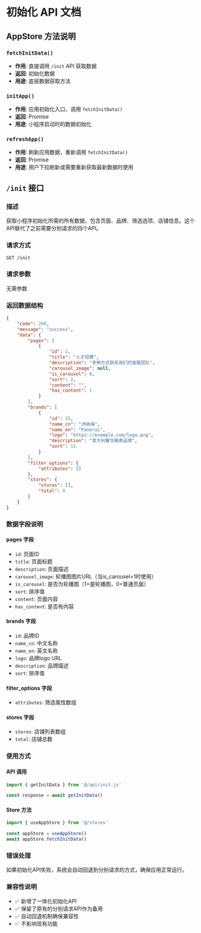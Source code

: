 # 初始化 API 文档

## AppStore 方法说明

### `fetchInitData()`
- **作用**: 直接调用 `/init` API 获取数据
- **返回**: 初始化数据
- **用途**: 底层数据获取方法

### `initApp()`
- **作用**: 应用初始化入口，调用 `fetchInitData()`
- **返回**: Promise
- **用途**: 小程序启动时的数据初始化

### `refreshApp()`
- **作用**: 刷新应用数据，重新调用 `fetchInitData()`
- **返回**: Promise
- **用途**: 用户下拉刷新或需要重新获取最新数据时使用

## `/init` 接口

### 描述
获取小程序初始化所需的所有数据，包含页面、品牌、筛选选项、店铺信息。这个API替代了之前需要分别请求的四个API。

### 请求方式
```
GET /init
```

### 请求参数
无需参数

### 返回数据结构
```json
{
    "code": 200,
    "message": "success",
    "data": {
        "pages": [
            {
                "id": 2,
                "title": "人才招聘",
                "description": "多种方式联系我们的客服团队",
                "carousel_image": null,
                "is_carousel": 0,
                "sort": 2,
                "content": "",
                "has_content": 1
            }
        ],
        "brands": [
            {
                "id": 15,
                "name_cn": "沛纳海",
                "name_en": "Panerai",
                "logo": "https://example.com/logo.png",
                "description": "意大利奢华腕表品牌",
                "sort": 15
            }
        ],
        "filter_options": {
            "attributes": []
        },
        "stores": {
            "stores": [],
            "total": 0
        }
    }
}
```

### 数据字段说明

#### pages 字段
- `id`: 页面ID
- `title`: 页面标题
- `description`: 页面描述
- `carousel_image`: 轮播图图片URL（当is_carousel=1时使用）
- `is_carousel`: 是否为轮播图（1=是轮播图，0=普通页面）
- `sort`: 排序值
- `content`: 页面内容
- `has_content`: 是否有内容

#### brands 字段
- `id`: 品牌ID
- `name_cn`: 中文名称
- `name_en`: 英文名称
- `logo`: 品牌logo URL
- `description`: 品牌描述
- `sort`: 排序值

#### filter_options 字段
- `attributes`: 筛选属性数组

#### stores 字段
- `stores`: 店铺列表数组
- `total`: 店铺总数

### 使用方式

#### API 调用
```javascript
import { getInitData } from '@/api/init.js'

const response = await getInitData()
```

#### Store 方法
```javascript
import { useAppStore } from '@/stores'

const appStore = useAppStore()
await appStore.fetchInitData()
```

### 错误处理
如果初始化API失败，系统会自动回退到分别请求的方式，确保应用正常运行。

### 兼容性说明
- ✅ 新增了一体化初始化API
- ✅ 保留了原有的分别请求API作为备用
- ✅ 自动回退机制确保兼容性
- ✅ 不影响现有功能
